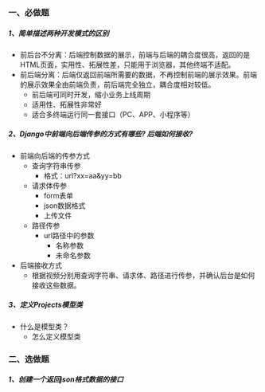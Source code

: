 ### 一、必做题
##### 1、简单描述两种开发模式的区别

- 前后台不分离：后端控制数据的展示，前端与后端的耦合度很高，返回的是HTML页面，实用性、拓展性差，只能用于浏览器，其他终端不适配。
- 前后端分离：后端仅返回前端所需要的数据，不再控制前端的展示效果。前端的展示效果全由前端负责，前后端完全独立，耦合度相对较低。
    - 前后端可同时开发，缩小业务上线周期
    - 适用性、拓展性非常好
    - 适合多终端运行同一套接口（PC、APP、小程序等）

##### 2、Django中前端向后端传参的方式有哪些? 后端如何接收?

- 前端向后端的传参方式
  - 查询字符串传参
      - 格式：url?xx=aa&yy=bb
  - 请求体传参
      - form表单
      - json数据格式
      - 上传文件
  - 路径传参
      - url路径中的参数
        - 名称参数
        - 未命名参数
- 后端接收方式
  - 根据视频分别用查询字符串、请求体、路径进行传参，并确认后台是如何接收这些数据。

##### 3、定义Projects模型类

- 什么是模型类？
  - 怎么定义模型类

### 二、选做题

##### 1、创建一个返回json格式数据的接口


